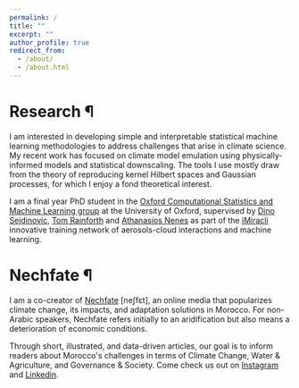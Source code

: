 ```yaml
---
permalink: /
title: ""
excerpt: ""
author_profile: true
redirect_from:
  - /about/
  - /about.html
---
```


# Research ¶

I am interested in developing simple and interpretable statistical machine learning methodologies to address challenges that arise in climate science. My recent work has focused on climate model emulation using physically-informed models and statistical downscaling. The tools I use mostly draw from the theory of reproducing kernel Hilbert spaces and Gaussian processes, for which I enjoy a fond theoretical interest.


I am a final year PhD student in the [Oxford Computational Statistics and Machine Learning group](https://csml.stats.ox.ac.uk/) at the University of Oxford, supervised by [Dino Sejdinovic](https://sejdino.github.io/), [Tom Rainforth](https://www.robots.ox.ac.uk/~twgr/) and [Athanasios Nenes](https://nenes.eas.gatech.edu/) as part of the [iMiracli](https://imiracli.web.ox.ac.uk/) innovative training network of aerosols-cloud interactions and machine learning.




# Nechfate ¶

I am a co-creator of [Nechfate](https://nechfate.ma/) [neʃfɛt], an online media that popularizes climate change, its impacts, and adaptation solutions in Morocco. For non-Arabic speakers, Nechfate refers initially to an aridification but also means a deterioration of economic conditions.


Through short, illustrated, and data-driven articles, our goal is to inform readers about Morocco's challenges in terms of Climate Change, Water & Agriculture, and Governance & Societ️y. Come check us out on [Instagram](https://www.instagram.com/nechfate/) and [Linkedin](https://www.linkedin.com/company/91686859/).
